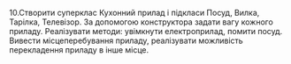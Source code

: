 10.Створити суперклас Кухонний прилад і підкласи Посуд, Вилка,
Тарілка, Телевізор. За допомогою конструктора задати вагу кожного
приладу. Реалізувати методи: увімкнути електроприлад, помити
посуд. Вивести місцеперебування приладу, реалізувати можливість
перекладення приладу в інше місце.

